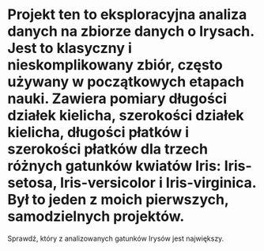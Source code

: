 # Projekt ten to eksploracyjna analiza danych na zbiorze danych o Irysach. Jest to klasyczny i nieskomplikowany zbiór, często używany w początkowych etapach nauki. Zawiera pomiary długości działek kielicha, szerokości działek kielicha, długości płatków i szerokości płatków dla trzech różnych gatunków kwiatów Iris: Iris-setosa, Iris-versicolor i Iris-virginica. Był to jeden z moich pierwszych, samodzielnych projektów. 
Sprawdź, który z analizowanych gatunków Irysów jest największy.


